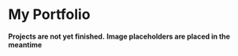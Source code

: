 # My Portfolio

**Projects are not yet finished.**
**Image placeholders are placed in the meantime**